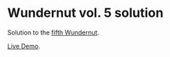 # Wundernut vol. 5 solution

Solution to the [fifth Wundernut](http://wunder.dog/secret-message-1).

[Live Demo](https://jcxplorer.github.io/wunderpahkina-vol5/).
